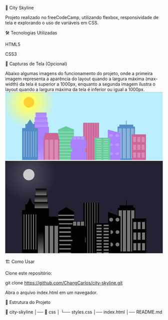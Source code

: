 📌 City Skyline

Projeto realizado no freeCodeCamp, utilizando flexbox, responsividade de tela e explorando o uso de variáveis em CSS.

🛠️ Tecnologias Utilizadas

HTML5

CSS3

📸 Capturas de Tela (Opcional)

Abaixo algumas imagens do funcionamento do projeto, onde a primeira imagem representa a aparência do layout quando a largura máxima (max-width) da tela é superior a 1000px, enquanto a segunda imagem ilustra o layout quando a largura máxima da tela é inferior ou igual a 1000px.
![width above 1000px](img/fullscreen.png)
![width below 1000px](img/resized.png)

🏗️ Como Usar

Clone este repositório:

git clone https://github.com/ChangCarlos/city-skyline.git

Abra o arquivo index.html em um navegador.

📌 Estrutura do Projeto

📂 city-skyline
│── 📂 css
│   └── styles.css
│── index.html
│── README.md
